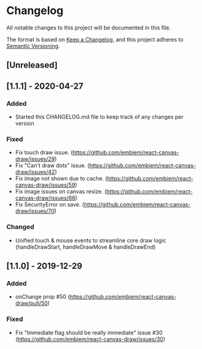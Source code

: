# Changelog
All notable changes to this project will be documented in this file.

The format is based on [Keep a Changelog](https://keepachangelog.com/en/1.0.0/),
and this project adheres to [Semantic Versioning](https://semver.org/spec/v2.0.0.html).

## [Unreleased]


## [1.1.1] - 2020-04-27
### Added
- Started this CHANGELOG.md file to keep track of any changes per version

### Fixed
- Fix touch draw issue. (https://github.com/embiem/react-canvas-draw/issues/29)
- Fix "Can't draw dots" issue. (https://github.com/embiem/react-canvas-draw/issues/42)
- Fix image not shown due to cache. (https://github.com/embiem/react-canvas-draw/issues/59)
- Fix image issues on canvas resize. (https://github.com/embiem/react-canvas-draw/issues/66)
- Fix SecurityError on save. (https://github.com/embiem/react-canvas-draw/issues/70)

### Changed
- Unified touch & mouse events to streamline core draw logic (handleDrawStart, handleDrawMove & handleDrawEnd)

## [1.1.0] - 2019-12-29
### Added
- onChange prop #50 (https://github.com/embiem/react-canvas-draw/pull/50)

### Fixed
- Fix "Immediate flag should be really immediate" issue #30 (https://github.com/embiem/react-canvas-draw/issues/30)